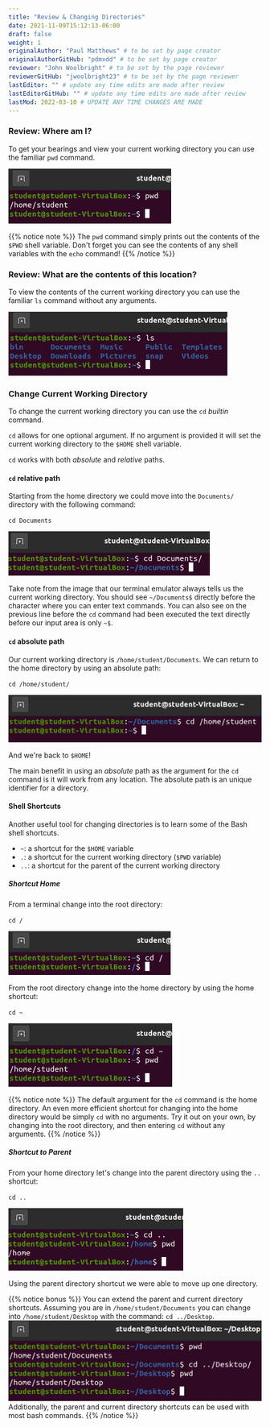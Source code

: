 ```yaml
---
title: "Review & Changing Directories"
date: 2021-11-09T15:12:13-06:00
draft: false
weight: 1
originalAuthor: "Paul Matthews" # to be set by page creator
originalAuthorGitHub: "pdmxdd" # to be set by page creator
reviewer: "John Woolbright" # to be set by the page reviewer
reviewerGitHub: "jwoolbright23" # to be set by the page reviewer
lastEditor: "" # update any time edits are made after review
lastEditorGitHub: "" # update any time edits are made after review
lastMod: 2022-03-10 # UPDATE ANY TIME CHANGES ARE MADE
---
```


### Review: Where am I?

To get your bearings and view your current working directory you can use the familiar `pwd` command.

![pwd](pictures/pwd.png)

{{% notice note %}}
The `pwd` command simply prints out the contents of the `$PWD` shell variable. Don't forget you can see the contents of any shell variables with the `echo` command!
{{% /notice %}}

### Review: What are the contents of this location?

To view the contents of the current working directory you can use the familiar `ls` command without any arguments.

![ls no arguments](pictures/ls-no-args.png)

### Change Current Working Directory

To change the current working directory you can use the `cd` *builtin* command. 

`cd` allows for one optional argument. If no argument is provided it will set the current working directory to the `$HOME` shell variable.

`cd` works with both *absolute* and *relative* paths.

#### `cd` relative path

Starting from the home directory we could move into the `Documents/` directory with the following command:

`cd Documents`

![cd Documents](pictures/cd-documents.png)

Take note from the image that our terminal emulator always tells us the current working directory. You should see `~/Documents$` directly before the character where you can enter text commands. You can also see on the previous line before the `cd` command had been executed the text directly before our input area is only `~$`. 

#### `cd` absolute path

Our current working directory is `/home/student/Documents`. We can return to the home directory by using an absolute path:

`cd /home/student/`

![cd /home/student](pictures/cd-home-student.png)

And we're back to `$HOME`!

The main benefit in using an *absolute* path as the argument for the `cd` command is it will work from any location. The absolute path is an unique identifier for a directory.

#### Shell Shortcuts

Another useful tool for changing directories is to learn some of the Bash shell shortcuts.

- `~`: a shortcut for the `$HOME` variable
- `.`: a shortcut for the current working directory (`$PWD` variable)
- `..`: a shortcut for the parent of the current working directory

##### Shortcut Home

From a terminal change into the root directory:

`cd /`

![cd-root](pictures/cd-root.png)

From the root directory change into the home directory by using the home shortcut:

`cd ~`

![cd ~](pictures/cd-tilde.png)

{{% notice note %}}
The default argument for the `cd` command is the home directory. An even more efficient shortcut for changing into the home directory would be simply `cd` with no arguments. Try it out on your own, by changing into the root directory, and then entering `cd` without any arguments.
{{% /notice %}}

##### Shortcut to Parent

From your home directory let's change into the parent directory using the `..` shortcut:

`cd ..`

![cd ..](pictures/cd-dot-dot.png)

Using the parent directory shortcut we were able to move up one directory.

{{% notice bonus %}}
You can extend the parent and current directory shortcuts. Assuming you are in `/home/student/Documents` you can change into `/home/student/Desktop` with the command: `cd ../Desktop`.
![cd ../Desktop](pictures/cd-dot-dot-desktop.png)
Additionally, the parent and current directory shortcuts can be used with most bash commands.
{{% /notice %}}